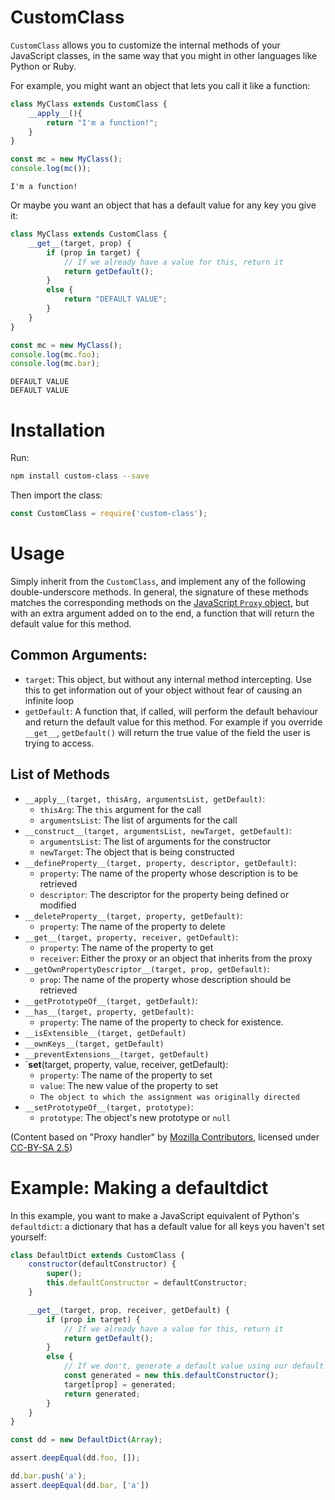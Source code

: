 # CustomClass

`CustomClass` allows you to customize the internal methods of your JavaScript classes, in the same way that you might
in other languages like Python or Ruby.

For example, you might want an object that lets you call it like a function:

```javascript
class MyClass extends CustomClass {
    __apply__(){
        return "I'm a function!";
    }
}

const mc = new MyClass();
console.log(mc());
```
```
I'm a function!
```

Or maybe you want an object that has a default value for any key you give it:
```javascript
class MyClass extends CustomClass {
    __get__(target, prop) {
        if (prop in target) {
            // If we already have a value for this, return it
            return getDefault();
        }
        else {
            return "DEFAULT VALUE";
        }
    }
}

const mc = new MyClass();
console.log(mc.foo);
console.log(mc.bar);
```

```
DEFAULT VALUE
DEFAULT VALUE
```

# Installation
Run:

```bash
npm install custom-class --save
```

Then import the class:

```javascript
const CustomClass = require('custom-class');
```

# Usage
Simply inherit from the `CustomClass`, and implement any of the following double-underscore methods. In general, the
signature of these methods matches the corresponding methods on the
[JavaScript `Proxy` object](https://developer.mozilla.org/en-US/docs/Web/JavaScript/Reference/Global_Objects/Proxy/handler#Methods),
but with an extra argument added on to the end, a function that will return the default value for this method.

## Common Arguments:

* `target`: This object, but without any internal method intercepting. Use this to get information out of your object
without fear of causing an infinite loop
* `getDefault`: A function that, if called, will perform the default behaviour and return the default value for this
method. For example if you override `__get__`, `getDefault()` will return the true value of the field the user is trying
to access.

## List of Methods

* `__apply__(target, thisArg, argumentsList, getDefault)`:
    * `thisArg`: The `this` argument for the call
    * `argumentsList`: The list of arguments for the call
* `__construct__(target, argumentsList, newTarget, getDefault)`:
    * `argumentsList`: The list of arguments for the constructor
    * `newTarget`: The object that is being constructed
* `__defineProperty__(target, property, descriptor, getDefault)`:
    * `property`: The name of the property whose description is to be retrieved
    * `descriptor`: The descriptor for the property being defined or modified
* `__deleteProperty__(target, property, getDefault)`:
    * `property`: The name of the property to delete
* `__get__(target, property, receiver, getDefault)`:
    * `property`: The name of the property to get
    * `receiver`: Either the proxy or an object that inherits from the proxy
* `__getOwnPropertyDescriptor__(target, prop, getDefault)`:
    * `prop`: The name of the property whose description should be retrieved
* `__getPrototypeOf__(target, getDefault)`:
* `__has__(target, property, getDefault)`:
    * `property`: The name of the property to check for existence.
* `__isExtensible__(target, getDefault)`
* `__ownKeys__(target, getDefault)`
* `__preventExtensions__(target, getDefault)`
* `__set__(target, property, value, receiver, getDefault):
    * `property`: The name of the property to set
    * `value`: The new value of the property to set
    * `The object to which the assignment was originally directed`
* `__setPrototypeOf__(target, prototype)`:
    * `prototype`: The object's new prototype or `null`

(Content based on "Proxy handler" by
[Mozilla Contributors](https://developer.mozilla.org/en-US/docs/Web/JavaScript/Reference/Global_Objects/Proxy/handler$history),
 licensed under [CC-BY-SA 2.5](http://creativecommons.org/licenses/by-sa/2.5/))

# Example: Making a defaultdict

In this example, you want to make a JavaScript equivalent of Python's `defaultdict`: a dictionary that has a default
value for all keys you haven't set yourself:

```javascript
class DefaultDict extends CustomClass {
    constructor(defaultConstructor) {
        super();
        this.defaultConstructor = defaultConstructor;
    }

    __get__(target, prop, receiver, getDefault) {
        if (prop in target) {
            // If we already have a value for this, return it
            return getDefault();
        }
        else {
            // If we don't, generate a default value using our default constructor, and save it onto the object
            const generated = new this.defaultConstructor();
            target[prop] = generated;
            return generated;
        }
    }
}

const dd = new DefaultDict(Array);

assert.deepEqual(dd.foo, []);

dd.bar.push('a');
assert.deepEqual(dd.bar, ['a'])
```
